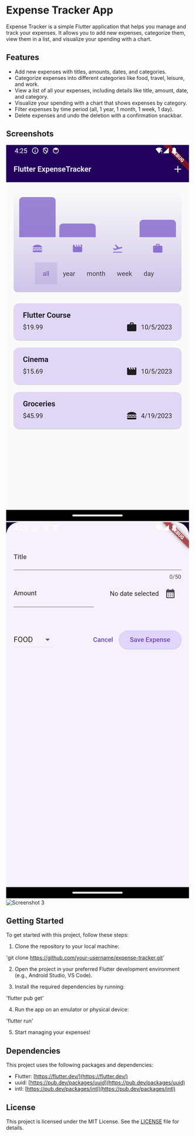 # Expense Tracker App

Expense Tracker is a simple Flutter application that helps you manage and track your expenses. It allows you to add new expenses, categorize them, view them in a list, and visualize your spending with a chart.

## Features

- Add new expenses with titles, amounts, dates, and categories.
- Categorize expenses into different categories like food, travel, leisure, and work.
- View a list of all your expenses, including details like title, amount, date, and category.
- Visualize your spending with a chart that shows expenses by category.
- Filter expenses by time period (all, 1 year, 1 month, 1 week, 1 day).
- Delete expenses and undo the deletion with a confirmation snackbar.

## Screenshots

![Screenshot 1](screenshots/screenshot1.png)
![Screenshot 2](screenshots/screenshot2.png)
![Screenshot 3](screenshots/screenshot3.png)

## Getting Started

To get started with this project, follow these steps:

1. Clone the repository to your local machine:

'git clone https://github.com/your-username/expense-tracker.git'

2. Open the project in your preferred Flutter development environment (e.g., Android Studio, VS Code).

3. Install the required dependencies by running:

'flutter pub get'

4. Run the app on an emulator or physical device:

'flutter run'


5. Start managing your expenses!

## Dependencies

This project uses the following packages and dependencies:

- Flutter: [https://flutter.dev/](https://flutter.dev/)
- uuid: [https://pub.dev/packages/uuid](https://pub.dev/packages/uuid)
- intl: [https://pub.dev/packages/intl](https://pub.dev/packages/intl)


## License

This project is licensed under the MIT License. See the [LICENSE](LICENSE) file for details.

